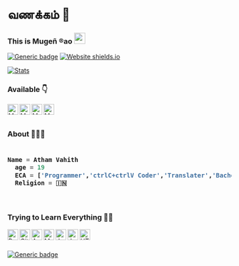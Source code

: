 # வணக்கம் 🙏
### This is Mugeñ ®ao <img src="https://media.giphy.com/media/hvRJCLFzcasrR4ia7z/giphy.gif" width="25px">

[![Generic badge](https://img.shields.io/badge/REACHME-@-<COLOR>.svg)](https://github.com/theRawrrr) [![Website shields.io](https://img.shields.io/website-up-down-green-red/http/shields.io.svg)](https://visi.tk/therawrrr)

[![Stats](https://github-readme-stats.vercel.app/api?username=theRawrrr&hide=prs&count_private=true&show_icons=true&theme=algolia)](https://github.com/anuraghazra/github-readme-stats)

### Available 👇
<p>
  <a href="https://www.linkedin.com/in/atham-vahith-b4b853210/">
    <img align="left" alt="Mugeñ ®ao LinkedIN" width="24px" src="https://cdn.jsdelivr.net/npm/simple-icons@v3/icons/linkedin.svg" />
  </a>
  <a href="https://twitter.com/thm76893472">
    <img align="left" alt="Mugeñ ®ao Twitter" width="24px" src="https://cdn.jsdelivr.net/npm/simple-icons@3.2.0/icons/twitter.svg" />
  </a>
  <a href="https://visi.tk/therawrrr">
    <img align="left" alt="Mugeñ ®ao Portfolio" width="24px" src="https://cdn.jsdelivr.net/npm/simple-icons@3.2.0/icons/vercel.svg" />
  </a>
  <a href="https://telegram.dog/theRawrrr">
    <img align="left" alt="Mugeñ ®ao Telegram" width="24px" src="https://cdn.jsdelivr.net/npm/simple-icons@3.2.0/icons/telegram.svg" />
  </a>
  
</p>
</br>
</br>

### About 🙋🏻‍♂️
<h3>
    
```python
​
Name = Atham Vahith
  age = 19
  ECA = ['Programmer','ctrlC+ctrlV Coder','Translater','Bachelor of Commerce','Noobie','Tech Geek','Custom Roms Tester']
  Religion = 🇮🇳
  
  ​
```
</h3>

### Trying to Learn Everything 👨‍💻 
<img align="left" alt="Python" width="24px" src="https://cdn.jsdelivr.net/npm/simple-icons@3.2.0/icons/python.svg" />
<img align="left" alt="GitHub" width="24px" src="https://cdn.jsdelivr.net/npm/simple-icons@3.2.0/icons/github.svg" />
<img align="left" alt="Android" width="24px" src="https://cdn.jsdelivr.net/npm/simple-icons@3.2.0/icons/android.svg" />
<img align="left" alt="MongoDB" width="24px" src="https://cdn.jsdelivr.net/npm/simple-icons@3.2.0/icons/mongodb.svg" />
<img align="left" alt="JavaScript" width="24px" src="https://cdn.jsdelivr.net/npm/simple-icons@3.2.0/icons/javascript.svg" />
<img align="left" alt="Java" width="24px" src="https://cdn.jsdelivr.net/npm/simple-icons@3.2.0/icons/java.svg" />
<img align="left" alt="HTML" width="24px" src="https://cdn.jsdelivr.net/npm/simple-icons@3.2.0/icons/html5.svg" />
</br>
</br>

[![Generic badge](https://img.shields.io/badge/AskMugen-@-<COLOR>.svg)](https://telegram.dog/theRrrobot)

